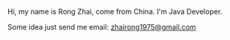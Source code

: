 Hi, my name is Rong Zhai, come from China. I'm Java Developer.

Some idea just send me email: zhairong1975@gmail.com


<!---
zhairong/zhairong is a ✨ special ✨ repository because its `README.md` (this file) appears on your GitHub profile.
You can click the Preview link to take a look at your changes.
--->
